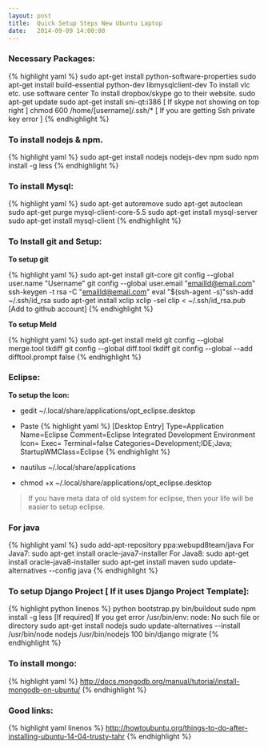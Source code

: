 ```yaml
---
layout: post
title:  Quick Setup Steps New Ubuntu Laptop
date:   2014-09-09 14:00:00
---
```


### Necessary Packages:

{% highlight yaml %}
sudo apt-get install python-software-properties
sudo apt-get install build-essential python-dev libmysqlclient-dev
To install vlc etc. use software center
To install dropbox/skype go to their website.
sudo apt-get update
sudo apt-get install sni-qt:i386 [ If skype not showing on top right ]
chmod 600 /home/[username]/.ssh/* [ If you are getting Ssh private key error ] 
{% endhighlight %}

### To install nodejs & npm.

{% highlight yaml %}
sudo apt-get install nodejs nodejs-dev npm
sudo npm install -g less
{% endhighlight %}

### To install Mysql:

{% highlight yaml %}
sudo apt-get autoremove
sudo apt-get autoclean
sudo apt-get purge mysql-client-core-5.5
sudo apt-get install mysql-server
sudo apt-get install mysql-client
{% endhighlight %}

### To Install git and Setup:

**To setup git**

{% highlight yaml %}
sudo apt-get install git-core
git config --global user.name "Username"
git config --global user.email "emailId@email.com"
ssh-keygen -t rsa -C "emailId@email.com"
eval "$(ssh-agent -s)"ssh-add ~/.ssh/id_rsa
sudo apt-get install xclip
xclip -sel clip < ~/.ssh/id_rsa.pub [Add to github account] 
{% endhighlight %}

**To setup Meld**

{% highlight yaml %}
sudo apt-get install meld
git config --global merge.tool tkdiff
git config --global diff.tool tkdiff
git config --global --add difftool.prompt false
{% endhighlight %}


### Eclipse:

**To setup the Icon:**

* gedit ~/.local/share/applications/opt_eclipse.desktop
* Paste
{% highlight yaml %}
 [Desktop Entry]
 Type=Application
 Name=Eclipse
 Comment=Eclipse Integrated Development Environment
 Icon= <IconPath>
 Exec= <ExecPath>
 Terminal=false
 Categories=Development;IDE;Java;
 StartupWMClass=Eclipse
{% endhighlight %}

* nautilus ~/.local/share/applications
* chmod +x ~/.local/share/applications/opt_eclipse.desktop

>If you have meta data of old system for eclipse, then your life will be easier to setup eclipse.



### For java

{% highlight yaml %}
sudo add-apt-repository ppa:webupd8team/java
For Java7:  sudo apt-get install oracle-java7-installer
For Java8: sudo apt-get install oracle-java8-installer
sudo apt-get install maven
sudo update-alternatives --config java
{% endhighlight %}

### To setup Django Project [ If it uses Django Project Template]:

{% highlight python linenos %}
python bootstrap.py
bin/buildout
sudo npm install -g less [If required]
If you get error
/usr/bin/env: node: No such file or directory
sudo apt-get install nodejs
sudo update-alternatives --install /usr/bin/node nodejs /usr/bin/nodejs 100
bin/django migrate
{% endhighlight %}

### To install mongo:
{% highlight yaml %}
http://docs.mongodb.org/manual/tutorial/install-mongodb-on-ubuntu/
{% endhighlight %}

### Good links:
{% highlight yaml linenos %}
http://howtoubuntu.org/things-to-do-after-installing-ubuntu-14-04-trusty-tahr
{% endhighlight %}
